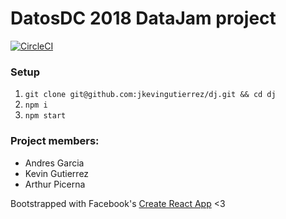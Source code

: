 # DatosDC 2018 DataJam project

[![CircleCI](https://circleci.com/gh/jkevingutierrez/dj.svg?style=svg)](https://circleci.com/gh/jkevingutierrez/dj)

### Setup

1.  `git clone git@github.com:jkevingutierrez/dj.git && cd dj`
2.  `npm i`
3.  `npm start`

### Project members:

- Andres Garcia
- Kevin Gutierrez
- Arthur Picerna

Bootstrapped with Facebook's [Create React App](https://github.com/facebookincubator/create-react-app) <3
